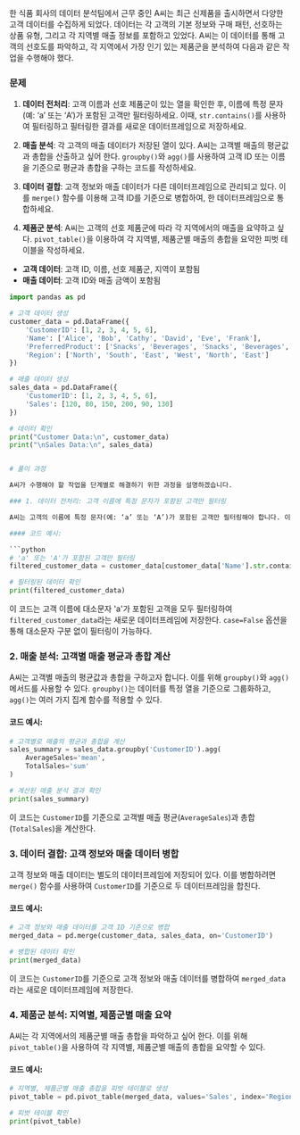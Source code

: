 
한 식품 회사의 데이터 분석팀에서 근무 중인 A씨는 최근 신제품을 출시하면서 다양한 고객 데이터를 수집하게 되었다. 데이터는 각 고객의 기본 정보와 구매 패턴, 선호하는 상품 유형, 그리고 각 지역별 매출 정보를 포함하고 있었다. A씨는 이 데이터를 통해 고객의 선호도를 파악하고, 각 지역에서 가장 인기 있는 제품군을 분석하여 다음과 같은 작업을 수행해야 했다.

### 문제

1. **데이터 전처리**: 고객 이름과 선호 제품군이 있는 열을 확인한 후, 이름에 특정 문자(예: ‘a’ 또는 ‘A’)가 포함된 고객만 필터링하세요. 이때, `str.contains()`를 사용하여 필터링하고 필터링한 결과를 새로운 데이터프레임으로 저장하세요.

2. **매출 분석**: 각 고객의 매출 데이터가 저장된 열이 있다. A씨는 고객별 매출의 평균값과 총합을 산출하고 싶어 한다. `groupby()`와 `agg()`를 사용하여 고객 ID 또는 이름을 기준으로 평균과 총합을 구하는 코드를 작성하세요.

3. **데이터 결합**: 고객 정보와 매출 데이터가 다른 데이터프레임으로 관리되고 있다. 이를 `merge()` 함수를 이용해 고객 ID를 기준으로 병합하여, 한 데이터프레임으로 통합하세요.

4. **제품군 분석**: A씨는 고객의 선호 제품군에 따라 각 지역에서의 매출을 요약하고 싶다. `pivot_table()`을 이용하여 각 지역별, 제품군별 매출의 총합을 요약한 피벗 테이블을 작성하세요. 


- **고객 데이터**: 고객 ID, 이름, 선호 제품군, 지역이 포함됨
- **매출 데이터**: 고객 ID와 매출 금액이 포함됨

```python
import pandas as pd

# 고객 데이터 생성
customer_data = pd.DataFrame({
    'CustomerID': [1, 2, 3, 4, 5, 6],
    'Name': ['Alice', 'Bob', 'Cathy', 'David', 'Eve', 'Frank'],
    'PreferredProduct': ['Snacks', 'Beverages', 'Snacks', 'Beverages', 'Dairy', 'Snacks'],
    'Region': ['North', 'South', 'East', 'West', 'North', 'East']
})

# 매출 데이터 생성
sales_data = pd.DataFrame({
    'CustomerID': [1, 2, 3, 4, 5, 6],
    'Sales': [120, 80, 150, 200, 90, 130]
})

# 데이터 확인
print("Customer Data:\n", customer_data)
print("\nSales Data:\n", sales_data)


# 풀이 과정

A씨가 수행해야 할 작업을 단계별로 해결하기 위한 과정을 설명하겠습니다.

### 1. 데이터 전처리: 고객 이름에 특정 문자가 포함된 고객만 필터링

A씨는 고객의 이름에 특정 문자(예: ‘a’ 또는 ‘A’)가 포함된 고객만 필터링해야 합니다. 이를 위해 `str.contains()`를 사용할 수 있습니다. 이 함수는 문자열이 특정 패턴을 포함하는지 여부를 확인하는 데 사용됩니다.

#### 코드 예시:

```python
# 'a' 또는 'A'가 포함된 고객만 필터링
filtered_customer_data = customer_data[customer_data['Name'].str.contains('a', case=False)]

# 필터링된 데이터 확인
print(filtered_customer_data)
```

이 코드는 고객 이름에 대소문자 'a'가 포함된 고객을 모두 필터링하여 `filtered_customer_data`라는 새로운 데이터프레임에 저장한다. `case=False` 옵션을 통해 대소문자 구분 없이 필터링이 가능하다.

### 2. 매출 분석: 고객별 매출 평균과 총합 계산

A씨는 고객별 매출의 평균값과 총합을 구하고자 합니다. 이를 위해 `groupby()`와 `agg()` 메서드를 사용할 수 있다. `groupby()`는 데이터를 특정 열을 기준으로 그룹화하고, `agg()`는 여러 가지 집계 함수를 적용할 수 있다.

#### 코드 예시:

```python
# 고객별로 매출의 평균과 총합을 계산
sales_summary = sales_data.groupby('CustomerID').agg(
    AverageSales='mean',
    TotalSales='sum'
)

# 계산된 매출 분석 결과 확인
print(sales_summary)
```

이 코드는 `CustomerID`를 기준으로 고객별 매출 평균(`AverageSales`)과 총합(`TotalSales`)을 계산한다.

### 3. 데이터 결합: 고객 정보와 매출 데이터 병합

고객 정보와 매출 데이터는 별도의 데이터프레임에 저장되어 있다. 이를 병합하려면 `merge()` 함수를 사용하여 `CustomerID`를 기준으로 두 데이터프레임을 합친다.

#### 코드 예시:

```python
# 고객 정보와 매출 데이터를 고객 ID 기준으로 병합
merged_data = pd.merge(customer_data, sales_data, on='CustomerID')

# 병합된 데이터 확인
print(merged_data)
```

이 코드는 `CustomerID`를 기준으로 고객 정보와 매출 데이터를 병합하여 `merged_data`라는 새로운 데이터프레임에 저장한다.

### 4. 제품군 분석: 지역별, 제품군별 매출 요약

A씨는 각 지역에서의 제품군별 매출 총합을 파악하고 싶어 한다. 이를 위해 `pivot_table()`을 사용하여 각 지역별, 제품군별 매출의 총합을 요약할 수 있다.

#### 코드 예시:

```python
# 지역별, 제품군별 매출 총합을 피벗 테이블로 생성
pivot_table = pd.pivot_table(merged_data, values='Sales', index='Region', columns='PreferredProduct', aggfunc='sum')

# 피벗 테이블 확인
print(pivot_table)
```




